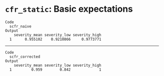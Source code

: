 # `cfr_static`: Basic expectations

    Code
      scfr_naive
    Output
        severity_mean severity_low severity_high
      1      0.955102    0.9210866     0.9773771

---

    Code
      scfr_corrected
    Output
        severity_mean severity_low severity_high
      1         0.959        0.842             1

